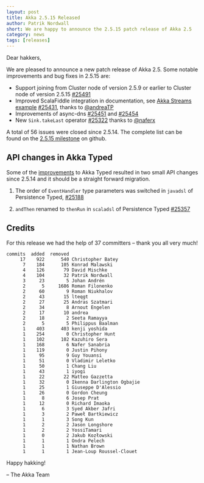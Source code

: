 ```yaml
---
layout: post
title: Akka 2.5.15 Released
author: Patrik Nordwall
short: We are happy to announce the 2.5.15 patch release of Akka 2.5
category: news
tags: [releases]
---
```


Dear hakkers,

We are pleased to announce a new patch release of Akka 2.5. Some notable improvements and bug fixes in 2.5.15 are:

- Support joining from Cluster node of version 2.5.9 or earlier to Cluster node of version 2.5.15 [#25491](https://github.com/akka/akka/issues/25491)
- Improved ScalaFiddle integration in documentation, see [Akka Streams example](https://doc.akka.io/docs/akka/current/stream/stream-quickstart.html#browser-embedded-example) [#25431](https://github.com/akka/akka/pull/25431), thanks to [@andreaTP](https://github.com/andreaTP)
- Improvements of async-dns [#25451](https://github.com/akka/akka/issues/25451) and [#25454](https://github.com/akka/akka/issues/25454)
- New `Sink.takeLast` operator [#25322](https://github.com/akka/akka/issues/25322) thanks to [@naferx](https://github.com/naferx)

A total of 56 issues were closed since 2.5.14. The complete list can be found on the [2.5.15 milestone](https://github.com/akka/akka/milestone/131?closed=1) on github.

## API changes in Akka Typed

Some of the [improvements](https://github.com/akka/akka/issues?utf8=✓&q=is%3Aissue+label%3At%3Atyped+milestone%3A2.5.15+is%3Aclosed+) to Akka Typed resulted in two small API changes since 2.5.14 and it should be a straight forward migration.

1. The order of `EventHandler` type parameters was switched in `javadsl` of Persistence Typed, [#25188](https://github.com/akka/akka/issues/25188)

2. `andThen` renamed to `thenRun` in `scaladsl` of Persistence Typed [#25357](https://github.com/akka/akka/pull/25357)

## Credits

For this release we had the help of 37 committers – thank you all very much!

```
commits  added  removed
     17    922      540 Christopher Batey
      7    184      105 Konrad Malawski
      4    126       79 David Mischke
      4    104       32 Patrik Nordwall
      3     23        5 Johan Andrén
      2      5     1686 Roman Filonenko
      2     60        9 Roman Niukhalov
      2     43       15 lteqgt
      2     27       25 Andras Szatmari
      2     34        8 Arnout Engelen
      2     17       10 andrea
      2     18        2 Seeta Ramayya
      2      5        5 Philippus Baalman
      1    403      403 kenji yoshida
      1    254        0 Christopher Hunt
      1    102      102 Kazuhiro Sera
      1    168        6 Nafer Sanabria
      1    119        0 Justin Pihony
      1     95        9 Guy Youansi
      1     51        0 Vladimir Leletko
      1     50        1 Chang Liu
      1     43        1 iyogi
      1     22       22 Matteo Gazzetta
      1     32        0 Ikenna Darlington Ogbajie
      1     25        1 Giuseppe D'Alessio
      1     26        0 Gordon Cheung
      1      8        6 Josep Prat
      1     12        0 Richard Imaoka
      1      6        3 Syed Akber Jafri
      1      3        2 Paweł Bartkiewicz
      1      1        3 Song Kun
      1      2        2 Jason Longshore
      1      2        2 YossiTamari
      1      0        2 Jakub Kozłowski
      1      1        1 Ondra Pelech
      1      1        1 Nathan Brown
      1      1        1 Jean-Loup Roussel-Clouet
```
     

Happy hakking!

– The Akka Team


